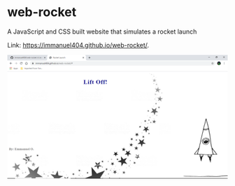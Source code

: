 # web-rocket
A JavaScript and CSS built website that simulates a rocket launch 

Link: https://immanuel404.github.io/web-rocket/.

![](img/rocket.PNG)

